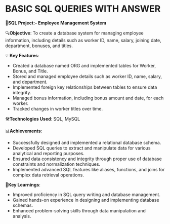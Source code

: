 # BASIC SQL QUERIES WITH ANSWER
🚀**SQL Project:- Employee Management System**

🔍**Objective**: To create a database system for managing employee information, including details such as worker ID, name, salary, joining date, department, bonuses, and titles.

💡 **Key Features**:
- Created a database named ORG and implemented tables for Worker, Bonus, and Title.
- Stored and managed employee details such as worker ID, name, salary, and department.
- Implemented foreign key relationships between tables to ensure data integrity.
- Managed bonus information, including bonus amount and date, for each worker.
- Tracked changes in worker titles over time.

🛠️**Technologies Used**: SQL, MySQL

📊**Achievements**:
- Successfully designed and implemented a relational database schema.
- Developed SQL queries to extract and manipulate data for various analytical and reporting purposes.
- Ensured data consistency and integrity through proper use of database constraints and normalization techniques.
- Implemented advanced SQL features like aliases, functions, and joins for complex data retrieval operations.

💬**Key Learnings**:
- Improved proficiency in SQL query writing and database management.
- Gained hands-on experience in designing and implementing database schemas.
- Enhanced problem-solving skills through data manipulation and analysis.
